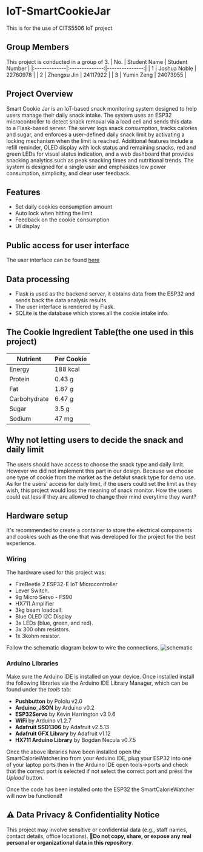 # IoT-SmartCookieJar
This is for the use of CITS5506 IoT project

## Group Members
This project is conducted in a group of 3.
| No.       | Student Name         | Student Number     |
|:-------------|:--------------:|---------------:|
| 1      | Joshua Noble    | 22760978   |
| 2        | Zhengxu Jin     | 24117922 |
| 3    | Yumin Zeng  | 24073955    |

## Project Overview
Smart Cookie Jar is an IoT-based snack monitoring system designed to help users manage their daily snack intake. The system uses an ESP32 microcontroller to detect snack removal via a load cell and sends this data to a Flask-based server. The server logs snack consumption, tracks calories and sugar, and enforces a user-defined daily snack limit by activating a locking mechanism when the limit is reached. Additional features include a refill reminder, OLED display with lock status and remaining snacks, red and green LEDs for visual status indication, and a web dashboard that provides snacking analytics such as peak snacking times and nutritional trends. The system is designed for a single user and emphasizes low power consumption, simplicity, and clear user feedback.

## Features
- Set daily cookies consumption amount
- Auto lock when hitting the limit
- Feedback on the cookie consumption
- UI display

## Public access for user interface
The user interface can be found [here](https://iot-smartcooikejar.onrender.com/today)

## Data processing
- Flask is used as the backend server, it obtains data from the ESP32 and sends back the data analysis results.
- The user interface is rendered by Flask.
- SQLite is the database which stores all the cookie intake info.

## The Cookie Ingredient Table(the one used in this project)
| Nutrient      | Per Cookie     |
|---------------|----------------|
| Energy        | 188 kcal       |
| Protein       | 0.43 g         |
| Fat           | 1.87 g         |
| Carbohydrate  | 6.47 g         |
| Sugar         | 3.5 g          |
| Sodium        | 47 mg          |

## Why not letting users to decide the snack and daily limit
The users should have access to choose the snack type and daily limit. However we did not implement this part in our design. Because we choose one type of cookie from the market as the defalut snack type for demo use. As for the users' access for daily limit, if the users could set the limit as they wish, this project would loss the meaning of snack monitor. How the users could eat less if they are allowed to change their mind everytime they want?

## Hardware setup
It's recommended to create a container to store the electrical components and cookies such as the one that was developed for the project for the best experience.

### Wiring
The hardware used for this project was:
- FireBeetle 2 ESP32-E IoT Microcontroller
- Lever Switch.
- 9g Micro Servo - FS90
- HX711 Amplifier
- 3kg beam loadcell.
- Blue OLED I2C Display
- 3x LEDs (blue, green, and red).
- 3x 300 ohm resistors.
- 1x 3kohm resistor.

Follow the schematic diagram below to wire the connections.
![schematic](https://github.com/user-attachments/assets/b3e8ed7c-5d86-47b3-ab6b-14a944964ee3)

### Arduino Libraries
Make sure the Arduino IDE is installed on your device. Once installed install the following libraries via the Arduino IDE Library Manager, which can be found under the *tools* tab:
- **Pushbutton** by Pololu v2.0
- **Arduino_JSON** by Arduino v0.2
- **ESP32Servo** by Kevin Harrington v3.0.6
- **WiFi** by Arduino v1.2.7
- **Adafruit SSD1306** by Adafruit v2.5.13
- **Adafruit GFX Library** by Adafruit v1.12
- **HX711 Arduino Library** by Bogdan Necula v0.7.5

Once the above libraries have been installed open the SmartCalorieWatcher.ino from your Arduino IDE, plug your ESP32 into one of your laptop ports then in the Arduino IDE open tools->ports and check that the correct port is selected if not select the correct port and press the *Upload* button.

Once the code has been installed onto the ESP32 the SmartCalorieWatcher will now be functional!

## ⚠️ Data Privacy & Confidentiality Notice
This project may involve sensitive or confidential data (e.g., staff names, contact details, office locations). 
🚫**Do not copy, share, or expose any real personal or organizational data in this repository**.

